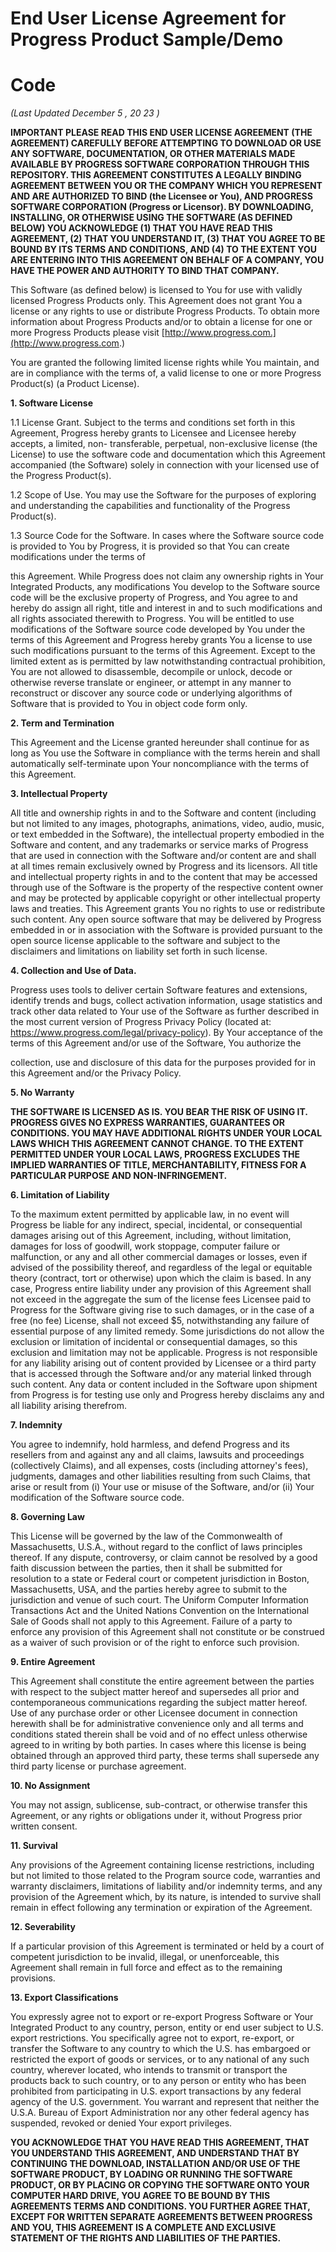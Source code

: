 # End User License Agreement for Progress Product Sample/Demo

# Code

_(Last Updated December 5 , 20 23 )_

**IMPORTANT PLEASE READ THIS END USER LICENSE AGREEMENT (THE
AGREEMENT) CAREFULLY BEFORE ATTEMPTING TO DOWNLOAD OR USE ANY
SOFTWARE, DOCUMENTATION, OR OTHER MATERIALS MADE AVAILABLE BY
PROGRESS SOFTWARE CORPORATION THROUGH THIS REPOSITORY. THIS
AGREEMENT CONSTITUTES A LEGALLY BINDING AGREEMENT BETWEEN YOU OR
THE COMPANY WHICH YOU REPRESENT AND ARE AUTHORIZED TO BIND (the
Licensee or You), AND PROGRESS SOFTWARE CORPORATION (Progress or
Licensor). BY DOWNLOADING, INSTALLING, OR OTHERWISE USING THE SOFTWARE
(AS DEFINED BELOW) YOU ACKNOWLEDGE (1) THAT YOU HAVE READ THIS
AGREEMENT, (2) THAT YOU UNDERSTAND IT, (3) THAT YOU AGREE TO BE BOUND
BY ITS TERMS AND CONDITIONS, AND (4) TO THE EXTENT YOU ARE ENTERING
INTO THIS AGREEMENT ON BEHALF OF A COMPANY, YOU HAVE THE POWER AND
AUTHORITY TO BIND THAT COMPANY.**

This Software (as defined below) is licensed to You for use with validly licensed Progress
Products only. This Agreement does not grant You a license or any rights to use or
distribute Progress Products. To obtain more information about Progress Products and/or
to obtain a license for one or more Progress Products please visit [http://www.progress.com.](http://www.progress.com.)

You are granted the following limited license rights while You maintain, and are in
compliance with the terms of, a valid license to one or more Progress Product(s) (a Product
License).

**1. Software License**

1.1 License Grant. Subject to the terms and conditions set forth in this Agreement,
Progress hereby grants to Licensee and Licensee hereby accepts, a limited, non-
transferable, perpetual, non-exclusive license (the License) to use the software code and
documentation which this Agreement accompanied (the Software) solely in connection
with your licensed use of the Progress Product(s).

1.2 Scope of Use. You may use the Software for the purposes of exploring and
understanding the capabilities and functionality of the Progress Product(s).

1.3 Source Code for the Software. In cases where the Software source code is provided to
You by Progress, it is provided so that You can create modifications under the terms of


this Agreement. While Progress does not claim any ownership rights in Your Integrated
Products, any modifications You develop to the Software source code will be the exclusive
property of Progress, and You agree to and hereby do assign all right, title and interest in
and to such modifications and all rights associated therewith to Progress. You will be
entitled to use modifications of the Software source code developed by You under the
terms of this Agreement and Progress hereby grants You a license to use such
modifications pursuant to the terms of this Agreement. Except to the limited extent as is
permitted by law notwithstanding contractual prohibition, You are not allowed to
disassemble, decompile or unlock, decode or otherwise reverse translate or engineer, or
attempt in any manner to reconstruct or discover any source code or underlying
algorithms of Software that is provided to You in object code form only.

**2. Term and Termination**

This Agreement and the License granted hereunder shall continue for as long as You use
the Software in compliance with the terms herein and shall automatically self-terminate
upon Your noncompliance with the terms of this Agreement.

**3. Intellectual Property**

All title and ownership rights in and to the Software and content (including but not limited
to any images, photographs, animations, video, audio, music, or text embedded in the
Software), the intellectual property embodied in the Software and content, and any
trademarks or service marks of Progress that are used in connection with the Software
and/or content are and shall at all times remain exclusively owned by Progress and its
licensors. All title and intellectual property rights in and to the content that may be
accessed through use of the Software is the property of the respective content owner and
may be protected by applicable copyright or other intellectual property laws and treaties.
This Agreement grants You no rights to use or redistribute such content. Any open source
software that may be delivered by Progress embedded in or in association with the
Software is provided pursuant to the open source license applicable to the software and
subject to the disclaimers and limitations on liability set forth in such license.

**4. Collection and Use of Data.**

Progress uses tools to deliver certain Software features and extensions, identify trends
and bugs, collect activation information, usage statistics and track other data related to
Your use of the Software as further described in the most current version of Progress
Privacy Policy (located at: https://www.progress.com/legal/privacy-policy). By Your
acceptance of the terms of this Agreement and/or use of the Software, You authorize the


collection, use and disclosure of this data for the purposes provided for in this Agreement
and/or the Privacy Policy.

**5. No Warranty**

**THE SOFTWARE IS LICENSED AS IS. YOU BEAR THE RISK OF USING IT. PROGRESS
GIVES NO EXPRESS WARRANTIES, GUARANTEES OR CONDITIONS. YOU MAY HAVE
ADDITIONAL RIGHTS UNDER YOUR LOCAL LAWS WHICH THIS AGREEMENT
CANNOT CHANGE. TO THE EXTENT PERMITTED UNDER YOUR LOCAL LAWS,
PROGRESS EXCLUDES THE IMPLIED WARRANTIES OF TITLE, MERCHANTABILITY,
FITNESS FOR A PARTICULAR PURPOSE AND NON-INFRINGEMENT.**

**6. Limitation of Liability**

To the maximum extent permitted by applicable law, in no event will Progress be liable
for any indirect, special, incidental, or consequential damages arising out of this
Agreement, including, without limitation, damages for loss of goodwill, work stoppage,
computer failure or malfunction, or any and all other commercial damages or losses, even
if advised of the possibility thereof, and regardless of the legal or equitable theory
(contract, tort or otherwise) upon which the claim is based. In any case, Progress entire
liability under any provision of this Agreement shall not exceed in the aggregate the sum
of the license fees Licensee paid to Progress for the Software giving rise to such damages,
or in the case of a free (no fee) License, shall not exceed $5, notwithstanding any failure
of essential purpose of any limited remedy. Some jurisdictions do not allow the exclusion
or limitation of incidental or consequential damages, so this exclusion and limitation may
not be applicable. Progress is not responsible for any liability arising out of content
provided by Licensee or a third party that is accessed through the Software and/or any
material linked through such content. Any data or content included in the Software upon
shipment from Progress is for testing use only and Progress hereby disclaims any and all
liability arising therefrom.

**7. Indemnity**

You agree to indemnify, hold harmless, and defend Progress and its resellers from and
against any and all claims, lawsuits and proceedings (collectively Claims), and all expenses,
costs (including attorney's fees), judgments, damages and other liabilities resulting from
such Claims, that arise or result from (i) Your use or misuse of the Software, and/or (ii)
Your modification of the Software source code.

**8. Governing Law**


This License will be governed by the law of the Commonwealth of Massachusetts, U.S.A.,
without regard to the conflict of laws principles thereof. If any dispute, controversy, or
claim cannot be resolved by a good faith discussion between the parties, then it shall be
submitted for resolution to a state or Federal court or competent jurisdiction in Boston,
Massachusetts, USA, and the parties hereby agree to submit to the jurisdiction and venue
of such court. The Uniform Computer Information Transactions Act and the United
Nations Convention on the International Sale of Goods shall not apply to this Agreement.
Failure of a party to enforce any provision of this Agreement shall not constitute or be
construed as a waiver of such provision or of the right to enforce such provision.

**9. Entire Agreement**

This Agreement shall constitute the entire agreement between the parties with respect to
the subject matter hereof and supersedes all prior and contemporaneous
communications regarding the subject matter hereof. Use of any purchase order or other
Licensee document in connection herewith shall be for administrative convenience only
and all terms and conditions stated therein shall be void and of no effect unless otherwise
agreed to in writing by both parties. In cases where this license is being obtained through
an approved third party, these terms shall supersede any third party license or purchase
agreement.

**10. No Assignment**

You may not assign, sublicense, sub-contract, or otherwise transfer this Agreement, or
any rights or obligations under it, without Progress prior written consent.

**11. Survival**

Any provisions of the Agreement containing license restrictions, including but not limited
to those related to the Program source code, warranties and warranty disclaimers,
limitations of liability and/or indemnity terms, and any provision of the Agreement which,
by its nature, is intended to survive shall remain in effect following any termination or
expiration of the Agreement.

**12. Severability**

If a particular provision of this Agreement is terminated or held by a court of competent
jurisdiction to be invalid, illegal, or unenforceable, this Agreement shall remain in full force
and effect as to the remaining provisions.

**13. Export Classifications**


You expressly agree not to export or re-export Progress Software or Your Integrated
Product to any country, person, entity or end user subject to U.S. export restrictions. You
specifically agree not to export, re-export, or transfer the Software to any country to which
the U.S. has embargoed or restricted the export of goods or services, or to any national
of any such country, wherever located, who intends to transmit or transport the products
back to such country, or to any person or entity who has been prohibited from
participating in U.S. export transactions by any federal agency of the U.S. government.
You warrant and represent that neither the U.S.A. Bureau of Export Administration nor any
other federal agency has suspended, revoked or denied Your export privileges.

**YOU ACKNOWLEDGE THAT YOU HAVE READ THIS AGREEMENT, THAT YOU
UNDERSTAND THIS AGREEMENT, AND UNDERSTAND THAT BY CONTINUING THE
DOWNLOAD, INSTALLATION AND/OR USE OF THE SOFTWARE PRODUCT, BY
LOADING OR RUNNING THE SOFTWARE PRODUCT, OR BY PLACING OR COPYING
THE SOFTWARE ONTO YOUR COMPUTER HARD DRIVE, YOU AGREE TO BE BOUND
BY THIS AGREEMENTS TERMS AND CONDITIONS. YOU FURTHER AGREE THAT,
EXCEPT FOR WRITTEN SEPARATE AGREEMENTS BETWEEN PROGRESS AND YOU,
THIS AGREEMENT IS A COMPLETE AND EXCLUSIVE STATEMENT OF THE RIGHTS
AND LIABILITIES OF THE PARTIES.**


